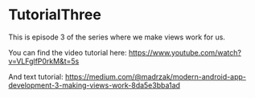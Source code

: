 # TutorialThree
This is episode 3 of the series where we make views work for us.

You can find the video tutorial here: 
https://www.youtube.com/watch?v=VLFglfP0rkM&t=5s

And text tutorial: 
https://medium.com/@madrzak/modern-android-app-development-3-making-views-work-8da5e3bba1ad
